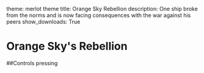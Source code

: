 theme: merlot theme
title: Orange Sky Rebellion
description: One ship broke from the norms and is now facing consequences with the war against his peers
show_downloads: True

# Orange Sky's Rebellion

##Controls 
pressing 
